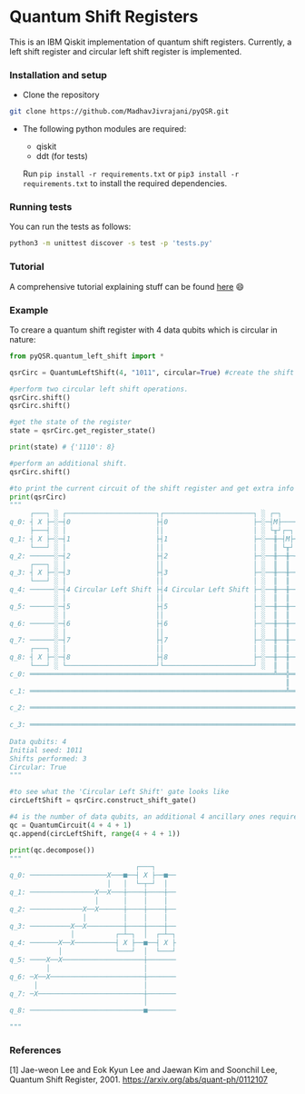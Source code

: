 # Quantum Shift Registers  

This is an IBM Qiskit implementation of quantum shift registers. Currently, a left shift register and circular left shift register is implemented.  
  
### Installation and setup  
  
- Clone the repository
```sh
git clone https://github.com/MadhavJivrajani/pyQSR.git
```  

- The following python modules are required:
  - qiskit
  - ddt (for tests)

  Run `pip install -r requirements.txt` or `pip3 install -r requirements.txt` to install the required dependencies. 
  
### Running tests  
You can run the tests as follows:
```sh
python3 -m unittest discover -s test -p 'tests.py'
```  
### Tutorial
A comprehensive tutorial explaining stuff can be found [here](https://github.com/QForestCommunity/launchpad/tree/master/tutorials) :smile:
### Example
To creare a quantum shift register with 4 data qubits which is circular in nature:  

```py
from pyQSR.quantum_left_shift import *

qsrCirc = QuantumLeftShift(4, "1011", circular=True) #create the shift register.

#perform two circular left shift operations.
qsrCirc.shift()
qsrCirc.shift()  

#get the state of the register
state = qsrCirc.get_register_state()

print(state) # {'1110': 8}

#perform an additional shift.
qsrCirc.shift()

#to print the current circuit of the shift register and get extra info about its state.
print(qsrCirc)
"""
     ┌───┐ ░ ┌──────────────────────┐┌──────────────────────┐ ░ ┌─┐          ░ ┌──────────────────────┐
q_0: ┤ X ├─░─┤0                     ├┤0                     ├─░─┤M├──────────░─┤0                     ├
     ├───┤ ░ │                      ││                      │ ░ └╥┘┌─┐       ░ │                      │
q_1: ┤ X ├─░─┤1                     ├┤1                     ├─░──╫─┤M├───────░─┤1                     ├
     └───┘ ░ │                      ││                      │ ░  ║ └╥┘┌─┐    ░ │                      │
q_2: ──────░─┤2                     ├┤2                     ├─░──╫──╫─┤M├────░─┤2                     ├
     ┌───┐ ░ │                      ││                      │ ░  ║  ║ └╥┘┌─┐ ░ │                      │
q_3: ┤ X ├─░─┤3                     ├┤3                     ├─░──╫──╫──╫─┤M├─░─┤3                     ├
     └───┘ ░ │                      ││                      │ ░  ║  ║  ║ └╥┘ ░ │                      │
q_4: ──────░─┤4 Circular Left Shift ├┤4 Circular Left Shift ├─░──╫──╫──╫──╫──░─┤4 Circular Left Shift ├
           ░ │                      ││                      │ ░  ║  ║  ║  ║  ░ │                      │
q_5: ──────░─┤5                     ├┤5                     ├─░──╫──╫──╫──╫──░─┤5                     ├
           ░ │                      ││                      │ ░  ║  ║  ║  ║  ░ │                      │
q_6: ──────░─┤6                     ├┤6                     ├─░──╫──╫──╫──╫──░─┤6                     ├
           ░ │                      ││                      │ ░  ║  ║  ║  ║  ░ │                      │
q_7: ──────░─┤7                     ├┤7                     ├─░──╫──╫──╫──╫──░─┤7                     ├
     ┌───┐ ░ │                      ││                      │ ░  ║  ║  ║  ║  ░ │                      │
q_8: ┤ X ├─░─┤8                     ├┤8                     ├─░──╫──╫──╫──╫──░─┤8                     ├
     └───┘ ░ └──────────────────────┘└──────────────────────┘ ░  ║  ║  ║  ║  ░ └──────────────────────┘
c_0: ════════════════════════════════════════════════════════════╩══╬══╬══╬════════════════════════════
                                                                    ║  ║  ║                            
c_1: ═══════════════════════════════════════════════════════════════╩══╬══╬════════════════════════════
                                                                       ║  ║                            
c_2: ══════════════════════════════════════════════════════════════════╩══╬════════════════════════════
                                                                          ║                            
c_3: ═════════════════════════════════════════════════════════════════════╩════════════════════════════
                                                                                                       
Data qubits: 4
Initial seed: 1011
Shifts performed: 3
Circular: True
"""

#to see what the 'Circular Left Shift' gate looks like
circLeftShift = qsrCirc.construct_shift_gate()

#4 is the number of data qubits, an additional 4 ancillary ones required and one extra control.
qc = QuantumCircuit(4 + 4 + 1) 
qc.append(circLeftShift, range(4 + 4 + 1))

print(qc.decompose())
"""
                               ┌───┐     
q_0: ───────────────────X───■──┤ X ├──■──
                        │   │  └─┬─┘  │  
q_1: ────────────────X──X───┼────┼────┼──
                     │      │    │    │  
q_2: ─────────────X──X──────┼────┼────┼──
                  │         │    │    │  
q_3: ──────────X──X─────────┼────┼────┼──
               │          ┌─┴─┐  │  ┌─┴─┐
q_4: ───────X──X──────────┤ X ├──■──┤ X ├
            │             └───┘  │  └───┘
q_5: ────X──X────────────────────┼───────
         │                       │       
q_6: ─X──X───────────────────────┼───────
      │                          │       
q_7: ─X──────────────────────────┼───────
                                 │       
q_8: ────────────────────────────■───────

"""
```

### References  
[1] Jae-weon Lee and Eok Kyun Lee and Jaewan Kim and Soonchil Lee, Quantum Shift Register, 2001.
    https://arxiv.org/abs/quant-ph/0112107
